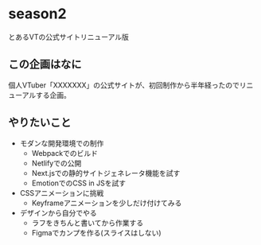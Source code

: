 # season2
とあるVTの公式サイトリニューアル版

<!--
![イラスト70_crop](https://user-images.githubusercontent.com/7070710/77123061-7a65b500-6a82-11ea-8d27-f2d993af9744.png)
-->

## この企画はなに
個人VTuber「XXXXXXX」の公式サイトが、初回制作から半年経ったのでリニューアルする企画。

## やりたいこと
- モダンな開発環境での制作
    - Webpackでのビルド
    - Netlifyでの公開
    - Next.jsでの静的サイトジェネレータ機能を試す
    - EmotionでのCSS in JSを試す
- CSSアニメーションに挑戦
    - Keyframeアニメーションを少しだけ付けてみる
- デザインから自分でやる
    - ラフをきちんと書いてから作業する
    - Figmaでカンプを作る(スライスはしない)
